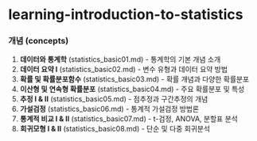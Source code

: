 # learning-introduction-to-statistics

### 개념 (concepts)
1. **데이터와 통계학** (statistics_basic01.md) - 통계학의 기본 개념 소개
2. **데이터 요약 I** (statistics_basic02.md) - 변수 유형과 데이터 요약 방법
3. **확률 및 확률분포함수** (statistics_basic03.md) - 확률 개념과 다양한 확률분포
4. **이산형 및 연속형 확률분포** (statistics_basic04.md) - 주요 확률분포 및 특성
5. **추정 I & II** (statistics_basic05.md) - 점추정과 구간추정의 개념
6. **가설검정** (statistics_basic06.md) - 통계적 가설검정 방법론
7. **통계적 비교 I & II** (statistics_basic07.md) - t-검정, ANOVA, 분할표 분석
8. **회귀모형 I & II** (statistics_basic08.md) - 단순 및 다중 회귀분석